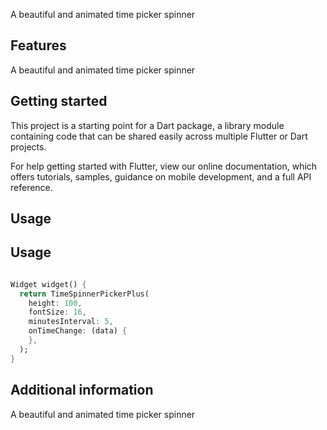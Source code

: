 A beautiful and animated time picker spinner

## Features

A beautiful and animated time picker spinner

## Getting started

This project is a starting point for a Dart package, a library module containing code that can be shared easily across multiple Flutter or Dart projects.

For help getting started with Flutter, view our online documentation, which offers tutorials, samples, guidance on mobile development, and a full API reference.

## Usage

## Usage
```dart

Widget widget() {
  return TimeSpinnerPickerPlus(
    height: 100,
    fontSize: 16,
    minutesInterval: 5,
    onTimeChange: (data) {
    },
  );
}
```

## Additional information

A beautiful and animated time picker spinner